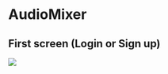 # AudioMixer

<h2>First screen (Login or Sign up)</h2>
<a href="https://files.fm/u/c9ageqma#/view/pic1.JPG"><img src="https://files.fm/thumb_show.php?i=hckr4dkg"></a>


